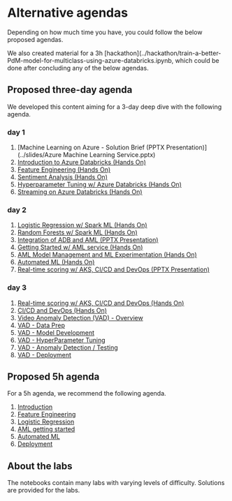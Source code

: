# Alternative agendas

Depending on how much time you have, you could follow the below proposed agendas. 

We also created material for a 3h [hackathon](../hackathon/train-a-better-PdM-model-for-multiclass-using-azure-databricks.ipynb, which could be done after concluding any of the below agendas.


## Proposed three-day agenda

We developed this content aiming for a 3-day deep dive with the following agenda.

### day 1

1. [Machine Learning on Azure - Solution Brief (PPTX Presentation)](../slides/Azure Machine Learning Service.pptx) 
1. [Introduction to Azure Databricks (Hands On)](../notebooks/1_01_introduction.ipynb)
1. [Feature Engineering (Hands On)](../notebooks/1_02_feature_engineering.ipynb)
1. [Sentiment Analysis (Hands On)](../notebooks/1_03_sentiment_analysis.ipynb)
1. [Hyperparameter Tuning w/ Azure Databricks (Hands On)](../notebooks/1_04_hyperparameter_tuning.ipynb)
1. [Streaming on Azure Databricks (Hands On)](../notebooks/1_05_structured_streaming.ipynb)

### day 2        

1. [Logistic Regression w/ Spark ML (Hands On)](../notebooks/2_01_logistic_regression.ipynb)
1. [Random Forests w/ Spark ML (Hands On)](../notebooks/2_02_random_forests.ipynb)
1. [Integration of ADB and AML (PPTX Presentation)](../slides/ADB_AML_integration.pptx)
1. [Getting Started w/ AML service  (Hands On)](../notebooks/2_03_aml_getting_started.ipynb)
1. [AML Model Management and ML Experimentation (Hands On)](../notebooks/2_04_ml_experimentation.ipynb)
1. [Automated ML (Hands On)](../notebooks/2_05_automated_ML.ipynb)
1. [Real-time scoring w/ AKS, CI/CD and DevOps (PPTX Presentation)](../slides/slides/Azure_DevOps.pptx)

### day 3

1. [Real-time scoring w/ AKS, CI/CD and DevOps (Hands On)](../notebooks/2_06_deployment.ipynb)
1. [CI/CD and DevOps (Hands On)](../devops/README.md)
1. [Video Anomaly Detection (VAD) - Overview](../video_anomaly/README.md)
1. [VAD - Data Prep](../video_anomaly/docs/data_prep_w_pillow.md)
1. [VAD - Model Development](../video_anomaly/docs/model_development.md)
1. [VAD - HyperParameter Tuning](../video_anomaly/docs/hyperparameter_tuning.md)
1. [VAD - Anomaly Detection / Testing](../video_anomaly/docs/anomaly_detection.md)
1. [VAD - Deployment](../video_anomaly/docs/deployment.md)

## Proposed 5h agenda

For a 5h agenda, we recommend the following agenda.

1. [Introduction](../notebooks/1_01_introduction.ipynb)
2. [Feature Engineering](../notebooks/1_02_feature_engineering.ipynb)
3. [Logistic Regression](../notebooks/2_01_logistic_regression.ipynb)
4. [AML getting started](../notebooks/2_03_aml_getting_started.ipynb)
5. [Automated ML](../notebooks/2_05_automated_ML.ipynb)
6. [Deployment](../notebooks/2_06_deployment.ipynb)


## About the labs

The notebooks contain many labs with varying levels of difficulty. Solutions are provided for the labs.